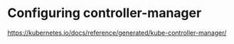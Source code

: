 # Configuring controller-manager

<https://kubernetes.io/docs/reference/generated/kube-controller-manager/>
